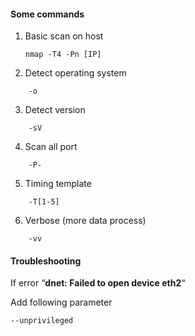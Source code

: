 


#### Some commands


1. Basic scan on host

	```
	nmap -T4 -Pn [IP]
	```


2. Detect operating system


```
	-o
```

3. Detect version 

```
	-sV
```

4. Scan all port

```
	-P-
```

5. Timing template

```
	-T[1-5]
```

6. Verbose (more data process)


```
	-vv
```

#### Troubleshooting

If error “**dnet: Failed to open device eth2**“

Add following parameter

```
--unprivileged
```

